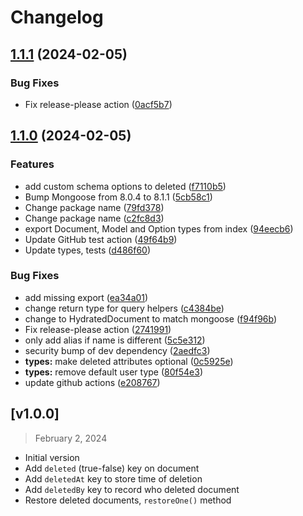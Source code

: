 # Changelog

## [1.1.1](https://github.com/stenneepro/mongoose-soft-delete/compare/mongoose-soft-delete-v1.1.0...mongoose-soft-delete-v1.1.1) (2024-02-05)


### Bug Fixes

* Fix release-please action ([0acf5b7](https://github.com/stenneepro/mongoose-soft-delete/commit/0acf5b71c44645a1fb5d31c20eb80cdb8a0bdd4b))

## [1.1.0](https://github.com/stenneepro/mongoose-soft-delete/compare/mongoose-soft-delete-v1.0.6...mongoose-soft-delete-v1.1.0) (2024-02-05)


### Features

* add custom schema options to deleted ([f7110b5](https://github.com/stenneepro/mongoose-soft-delete/commit/f7110b54230c30781476e8f8484d17979242aef2))
* Bump Mongoose from 8.0.4 to 8.1.1 ([5cb58c1](https://github.com/stenneepro/mongoose-soft-delete/commit/5cb58c1e3a254aeba2ed63a3938adc22f1ccfae7))
* Change package name ([79fd378](https://github.com/stenneepro/mongoose-soft-delete/commit/79fd378bcd4a6eade4ad202b84642c83c7f6991c))
* Change package name ([c2fc8d3](https://github.com/stenneepro/mongoose-soft-delete/commit/c2fc8d36c563ac6092ea27b95dd43f2f30d8e15d))
* export Document, Model and Option types from index ([94eecb6](https://github.com/stenneepro/mongoose-soft-delete/commit/94eecb6b9d34fa653053fc3e6d4f693045c1a9f5))
* Update GitHub test action ([49f64b9](https://github.com/stenneepro/mongoose-soft-delete/commit/49f64b90b92256b539f1933ad5f98819e9d158f9))
* Update types, tests ([d486f60](https://github.com/stenneepro/mongoose-soft-delete/commit/d486f6075b36935a02a636bfdf8de779c4d2c984))


### Bug Fixes

* add missing export ([ea34a01](https://github.com/stenneepro/mongoose-soft-delete/commit/ea34a01c8112babecd6dcf5bd9462c361e3d5b03))
* change return type for query helpers ([c4384be](https://github.com/stenneepro/mongoose-soft-delete/commit/c4384bef999c1c0c5856fd860f557d1ea049bdb7))
* change to HydratedDocument to match mongoose ([f94f96b](https://github.com/stenneepro/mongoose-soft-delete/commit/f94f96b03ccc7158ad7f6059e3cf63fa29386d95))
* Fix release-please action ([2741991](https://github.com/stenneepro/mongoose-soft-delete/commit/2741991dcafad6f25988d7ff4f8d133cec55914d))
* only add alias if name is different ([5c5e312](https://github.com/stenneepro/mongoose-soft-delete/commit/5c5e31200a98e0797a026d6e77e40d2a585e0431))
* security bump of dev dependency ([2aedfc3](https://github.com/stenneepro/mongoose-soft-delete/commit/2aedfc31fd626df01275bc0a5a5b19f3daa9a35f))
* **types:** make deleted attributes optional ([0c5925e](https://github.com/stenneepro/mongoose-soft-delete/commit/0c5925ef967bb4985f814993a8ef60d7dada74d4))
* **types:** remove default user type ([80f54e3](https://github.com/stenneepro/mongoose-soft-delete/commit/80f54e364985d35d21c8f776d87762ef60aaa7de))
* update github actions ([e208767](https://github.com/stenneepro/mongoose-soft-delete/commit/e2087677e5f578e9ccf7bb23f0046259fa254bbb))

## [v1.0.0]
> February 2, 2024

- Initial version
- Add `deleted` (true-false) key on document
- Add `deletedAt` key to store time of deletion
- Add `deletedBy` key to record who deleted document
- Restore deleted documents, `restoreOne()` method

